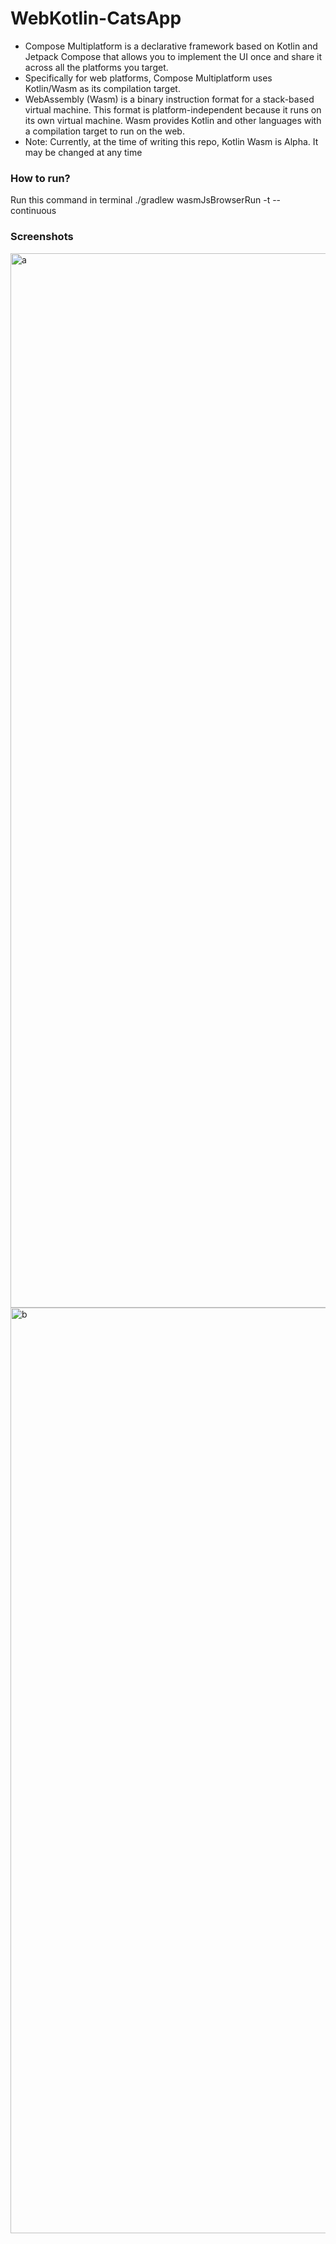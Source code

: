 # WebKotlin-CatsApp

- Compose Multiplatform is a declarative framework based on Kotlin and Jetpack Compose that allows you to implement the UI once and 
share it across all the platforms you target. 
- Specifically for web platforms, Compose Multiplatform uses Kotlin/Wasm as its compilation target.
- WebAssembly (Wasm) is a binary instruction format for a stack-based virtual machine. This format is platform-independent 
because it runs on its own virtual machine. Wasm provides Kotlin and other languages with a compilation target to run on the web.
- Note: Currently, at the time of writing this repo, Kotlin Wasm is Alpha. It may be changed at any time

### How to run?
Run this command in terminal
./gradlew wasmJsBrowserRun -t --continuous

### Screenshots

<img width="1687" alt="a" src="https://github.com/user-attachments/assets/dd08aadb-4dc1-4766-99ba-cf5a8d0f9994">

<img width="1481" alt="b" src="https://github.com/user-attachments/assets/9cc4cff1-028d-4785-88f3-bd271303d24a">

